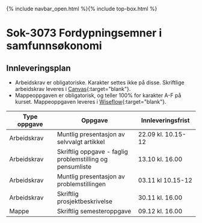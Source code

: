 {% include navbar_open.html %}{% include top-box.html %}



# Sok-3073 Fordypningsemner i samfunnsøkonomi   

## Innleveringsplan  

- Arbeidskrav er obligatoriske. Karakter settes ikke på disse. Skriftlige arbeidskrav leveres i [Canvas](https://uit.instructure.com/courses/22631){:target="blank"}.
- Mappeoppgaven er obligatorisk, og teller 100% for karakter A-F på kurset. Mappeoppgaven leveres i [Wiseflow](https://europe.wiseflow.net/login/license/6){:target="blank"}.    


| Type oppgave <img width=80/>   |  Oppgave  <img width=300/>       | Innleveringsfrist <img width=80/> |
|----------------|----------------------------------------------------------------------|-----------|
|Arbeidskrav   | Muntlig presentasjon av selvvalgt artikkel                        | 22.09 kl. 10.15-12       |  
|Arbeidskrav   | Skriftlig oppgave - faglig problemstilling og pensumliste                        | 13.10 kl. 16.00       |  
|Arbeidskrav   | Muntlig presentasjon av problemstillingen                         | 03.11 kl 10.15-12      |   
|Arbeidskrav   | Skriftlig prosjektbeskrivelse                        | 30.11 kl. 16.00       |
|Mappe   | Skriftlig semesteroppgave                        | 09.12 kl. 16.00       |

